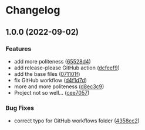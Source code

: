 # Changelog

## 1.0.0 (2022-09-02)


### Features

* add more politeness ([65528d4](https://github.com/paulus85/release-please-test/commit/65528d449b261629ee8df2790d5356678acbe1ed))
* add release-please GitHub action ([dcfeef9](https://github.com/paulus85/release-please-test/commit/dcfeef9a375c0f432448b18c3ff95dbac18727dc))
* add the base files ([071101f](https://github.com/paulus85/release-please-test/commit/071101f74b3629683b9a1c7429fb5a25b756e45d))
* fix GitHub workflow ([d4f1d7d](https://github.com/paulus85/release-please-test/commit/d4f1d7df9862c5ccd020feb03e92efbe7919fd89))
* more and more politeness ([d8ec3c9](https://github.com/paulus85/release-please-test/commit/d8ec3c93edac10cd5017390bc5a23bf05d3b6a3d))
* Project not so well... ([cee7057](https://github.com/paulus85/release-please-test/commit/cee70579f252c7c7f833e8b09b2cb9e58063f872))


### Bug Fixes

* correct typo for GitHub workflows folder ([4358cc2](https://github.com/paulus85/release-please-test/commit/4358cc20c84632b9557cf5b97063fc2d2cb51286))
